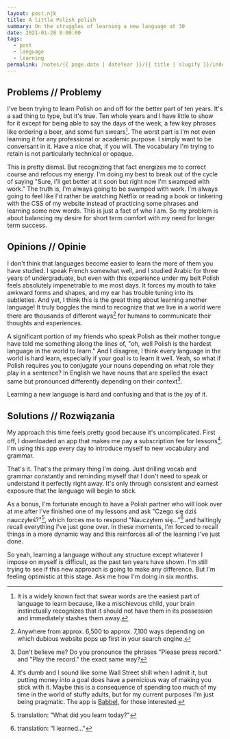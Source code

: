 ```yaml
---
layout: post.njk
title: A little Polish polish
summary: On the struggles of learning a new language at 30
date: 2021-01-28 8:00:00
tags:
  - post
  - language
  - learning
permalink: /notes/{{ page.date | dateYear }}/{{ title | slugify }}/index.html
---
```


## Problems // Problemy

I've been trying to learn Polish on and off for the better part of ten years. It's a sad thing to type, but it's true. Ten whole years and I have little to show for it except for being able to say the days of the week, a few key phrases like ordering a beer, and some fun swears[^1]. The worst part is I'm not even learning it for any professional or academic purpose. I simply want to be conversant in it. Have a nice chat, if you will. The vocabulary I'm trying to retain is not particularly technical or opaque.

This is pretty dismal. But recognizing that fact energizes me to correct course and refocus my energy. I'm doing my best to break out of the cycle of saying "Sure, I'll get better at it soon but right now I'm swamped with work." The truth is, I'm always going to be swamped with work. I'm always going to feel like I'd rather be watching Netflix or reading a book or tinkering with the CSS of my website instead of practicing some phrases and learning some new words. This is just a fact of who I am. So my problem is about balancing my desire for short term comfort with my need for longer term success.

## Opinions // Opinie

I don't think that languages become easier to learn the more of them you have studied. I speak French somewhat well, and I studied Arabic for three years of undergraduate, but even with this experience under my belt Polish feels absolutely impenetrable to me most days. It forces my mouth to take awkward forms and shapes, and my ear has trouble tuning into its subtleties. And yet, I think this is the great thing about learning another language! It truly boggles the mind to recognize that we live in a world were there are thousands of different ways[^2] for humans to communicate their thoughts and experiences.

A significant portion of my friends who speak Polish as their mother tongue have told me something along the lines of, "oh, well Polish is the hardest language in the world to learn." And I disagree, I think every language in the world is hard learn, especially if your goal is to learn it well. Yeah, so what if Polish requires you to conjugate your nouns depending on what role they play in a sentence? In English we have nouns that are spelled the exact same but pronounced differently depending on their context[^3].

Learning a new language is hard and confusing and that is the joy of it.

## Solutions // Rozwiązania

My approach this time feels pretty good because it's uncomplicated. First off, I downloaded an app that makes me pay a subscription fee for lessons[^4]. I'm using this app every day to introduce myself to new vocabulary and grammar.

That's it. That's the primary thing I'm doing. Just drilling vocab and grammar constantly and reminding myself that I don't need to speak or understand it perfectly right away. It's only through consistent and earnest exposure that the language will begin to stick.

As a bonus, I'm fortunate enough to have a Polish partner who will look over at me after I've finished one of my lessons and ask "Czego się dziś nauczyłeś?"[^5], which forces me to respond "Nauczyłem się..."[^6] and haltingly recall everything I've just gone over. In these moments, I'm forced to recall things in a more dynamic way and this reinforces all of the learning I've just done.

So yeah, learning a language without any structure except whatever I impose on myself is difficult, as the past ten years have shown. I'm still trying to see if this new approach is going to make any difference. But I'm feeling optimistic at this stage. Ask me how I'm doing in six months.

[^1]: It is a widely known fact that swear words are the easiest part of language to learn because, like a mischievous child, your brain instinctually recognizes that it should not have them in its possession and immediately stashes them away.
[^2]: Anywhere from approx. 6,500 to approx. 7,100 ways depending on which dubious website pops up first in your search engine.
[^3]: Don't believe me? Do you pronounce the phrases "Please press record." and "Play the record." the exact same way?
[^4]: It's dumb and I sound like some Wall Street shill when I admit it, but putting money into a goal does have a pernicious way of making you stick with it. Maybe this is a consequence of spending too much of my time in the world of stuffy adults, but for my current purposes I'm just being pragmatic. The app is [Babbel](https://babbel.com), for those interested.
[^5]: translation: "What did you learn today?"
[^6]: translation: "I learned..."
